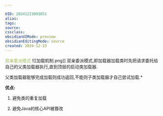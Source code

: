 ```yaml
---

UID: 20241223001851 
alias: 
tags: 
source: 
cssclass: 
obsidianUIMode: preview
obsidianEditingMode: source
created: 2024-12-23
---
```


<font color="#9bbb59">双亲委派模式</font>
![[加载机制.png]]
双亲委派模式,即加载器加载类时先把请求委托给自己的父类加载器执行,直到顶层的启动类加载器.

父类加载器能够完成加载则成功返回,不能则子类加载器才自己尝试加载.*

**优点:**

1. 避免类的重复加载

2. 避免Java的核心API被篡改



